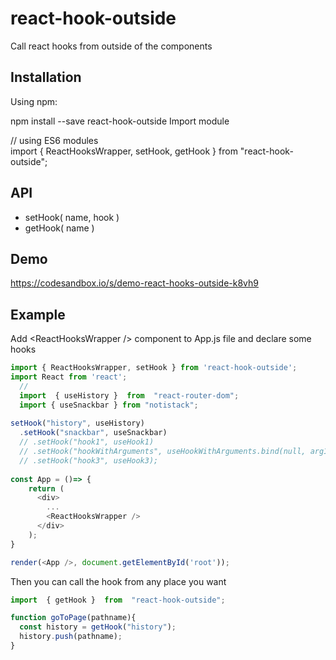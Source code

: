 # react-hook-outside
Call react hooks from outside of the components
## Installation
Using npm:

  npm install --save react-hook-outside
Import module

  // using ES6 modules    
  import  {  ReactHooksWrapper, setHook, getHook  }  from  "react-hook-outside";
## API

- setHook( name, hook )
- getHook( name )
## Demo
https://codesandbox.io/s/demo-react-hooks-outside-k8vh9

## Example

Add \<ReactHooksWrapper /> component to App.js file and declare some hooks

```javascript
import { ReactHooksWrapper, setHook } from 'react-hook-outside';
import React from 'react';
  //
  import  { useHistory }  from  "react-router-dom";
  import { useSnackbar } from "notistack";
    
setHook("history", useHistory)
  .setHook("snackbar", useSnackbar)
  // .setHook("hook1", useHook1)
  // .setHook("hookWithArguments", useHookWithArguments.bind(null, arg1, arg2))
  // .setHook("hook3", useHook3);
  
const App = ()=> {
    return (
      <div>
        ...
        <ReactHooksWrapper />
      </div>
    );
}

render(<App />, document.getElementById('root'));
```
  Then you can call the hook from any place you want
```javascript 
import  { getHook }  from  "react-hook-outside";

function goToPage(pathname){
  const history = getHook("history");
  history.push(pathname);
}
```